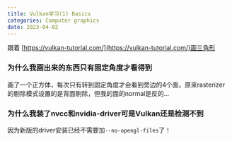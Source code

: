 ```yaml
---
title: Vulkan学习(1) Basics
categories: Computer graphics
date: 2023-04-02
---
```

跟着 [https://vulkan-tutorial.com/](https://vulkan-tutorial.com/)画三角形

<!--more-->

### 为什么我画出来的东西只有固定角度才看得到
画了一个正方体，每次只有转到固定角度才会看到旁边的4个面，原来rasterizer的剔除模式设置的是背面剔除，但我的面的normal是反的... 

### 为什么我装了nvcc和nvidia-driver可是Vulkan还是检测不到
因为新版的driver安装已经不需要加`--no-opengl-files`了！
